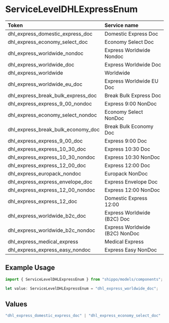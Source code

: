 # ServiceLevelDHLExpressEnum

|Token | Service name|
|:---|:---|
| dhl_express_domestic_express_doc | Domestic Express Doc|
| dhl_express_economy_select_doc | Economy Select Doc|
| dhl_express_worldwide_nondoc | Express Worldwide Nondoc|
| dhl_express_worldwide_doc | Express Worldwide Doc|
| dhl_express_worldwide | Worldwide|
| dhl_express_worldwide_eu_doc | Express Worldwide EU Doc|
| dhl_express_break_bulk_express_doc | Break Bulk Express Doc|
| dhl_express_express_9_00_nondoc | Express 9:00 NonDoc|
| dhl_express_economy_select_nondoc | Economy Select NonDoc|
| dhl_express_break_bulk_economy_doc | Break Bulk Economy Doc|
| dhl_express_express_9_00_doc | Express 9:00 Doc|
| dhl_express_express_10_30_doc | Express 10:30 Doc|
| dhl_express_express_10_30_nondoc | Express 10:30 NonDoc|
| dhl_express_express_12_00_doc | Express 12:00 Doc|
| dhl_express_europack_nondoc | Europack NonDoc|
| dhl_express_express_envelope_doc | Express Envelope Doc|
| dhl_express_express_12_00_nondoc | Express 12:00 NonDoc|
| dhl_express_express_12_doc | Domestic Express 12:00|
| dhl_express_worldwide_b2c_doc | Express Worldwide (B2C) Doc|
| dhl_express_worldwide_b2c_nondoc | Express Worldwide (B2C) NonDoc|
| dhl_express_medical_express | Medical Express|
| dhl_express_express_easy_nondoc | Express Easy NonDoc|


## Example Usage

```typescript
import { ServiceLevelDHLExpressEnum } from "shippo/models/components";

let value: ServiceLevelDHLExpressEnum = "dhl_express_worldwide_doc";
```

## Values

```typescript
"dhl_express_domestic_express_doc" | "dhl_express_economy_select_doc" | "dhl_express_worldwide_nondoc" | "dhl_express_worldwide_doc" | "dhl_express_worldwide" | "dhl_express_worldwide_eu_doc" | "dhl_express_break_bulk_express_doc" | "dhl_express_express_9_00_nondoc" | "dhl_express_economy_select_nondoc" | "dhl_express_break_bulk_economy_doc" | "dhl_express_express_9_00_doc" | "dhl_express_express_10_30_doc" | "dhl_express_express_10_30_nondoc" | "dhl_express_express_12_00_doc" | "dhl_express_europack_nondoc" | "dhl_express_express_envelope_doc" | "dhl_express_express_12_00_nondoc" | "dhl_express_express_12_doc" | "dhl_express_worldwide_b2c_doc" | "dhl_express_worldwide_b2c_nondoc" | "dhl_express_medical_express" | "dhl_express_express_easy_nondoc"
```